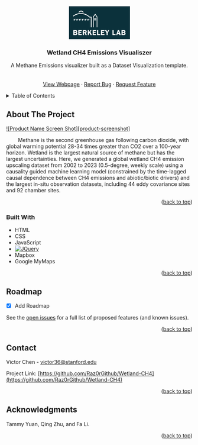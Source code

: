 <!-- Improved compatibility of back to top link: See: https://github.com/othneildrew/Best-README-Template/pull/73 -->
<a id="readme-top"></a>

<!-- PROJECT LOGO -->
<br />
<div align="center">
  <a href="https://github.com/othneildrew/Best-README-Template">
    <img src="images/logo.png" alt="Logo" width="165" height="89">
  </a>

  <h3 align="center">Wetland CH4 Emissions Visualiszer</h3>

  <p align="center">
    A Methane Emissions visualizer built as a Dataset Visualization template.
    <br />
    <br />
    <br />
    <a href="http://ch4visualiser.rf.gd/home.html">View Webpage</a>
    ·
    <a href="https://github.com/Raz0rGithub/Wetland-CH4/issues/new?labels=bug&template=bug-report---.md">Report Bug</a>
    ·
    <a href="https://github.com/Raz0rGithub/Wetland-CH4/issues/new?labels=enhancement&template=feature-request---.md">Request Feature</a>
  </p>
</div>



<!-- TABLE OF CONTENTS -->
<details>
  <summary>Table of Contents</summary>
  <ol>
    <li>
      <a href="#about-the-project">About The Project</a>
      <ul>
        <li><a href="#built-with">Built With</a></li>
      </ul>
    </li>
    <li><a href="#usage">Usage</a></li>
    <li><a href="#roadmap">Roadmap</a></li>
    <li><a href="#contact">Contact</a></li>
    <li><a href="#acknowledgments">Acknowledgments</a></li>
  </ol>
</details>



<!-- ABOUT THE PROJECT -->
## About The Project

[![Product Name Screen Shot][product-screenshot]](http://ch4visualiser.rf.gd/)

   Methane is the second greenhouse gas following carbon dioxide, with global warming potential 28-34 times greater than CO2 over a 100-year horizon. Wetland is the largest natural source of methane but has the largest uncertainties. Here, we generated a global wetland CH4 emission upscaling dataset from 2002 to 2023 (0.5-degree, weekly scale) using a causality guided machine learning model (constrained by the time-lagged causal dependence between CH4 emissions and abiotic/biotic drivers) and the largest in-situ observation datasets, including 44 eddy covariance sites and 92 chamber sites.

<p align="right">(<a href="#readme-top">back to top</a>)</p>



### Built With
* HTML
* CSS
* JavaScript
* [![JQuery][JQuery.com]][JQuery-url]
* Mapbox
* Google MyMaps

<p align="right">(<a href="#readme-top">back to top</a>)</p>



<!-- ROADMAP -->
## Roadmap

- [x] Add Roadmap

See the [open issues](https://github.com/Raz0rGithub/Wetland-CH4/issues) for a full list of proposed features (and known issues).

<p align="right">(<a href="#readme-top">back to top</a>)</p>



<!-- CONTACT -->
## Contact

Victor Chen - victor36@stanford.edu

Project Link: [https://github.com/Raz0rGithub/Wetland-CH4](https://github.com/Raz0rGithub/Wetland-CH4)

<p align="right">(<a href="#readme-top">back to top</a>)</p>



<!-- ACKNOWLEDGMENTS -->
## Acknowledgments
Tammy Yuan, Qing Zhu, and Fa Li.

<p align="right">(<a href="#readme-top">back to top</a>)</p>

[JQuery.com]: https://img.shields.io/badge/jQuery-0769AD?style=for-the-badge&logo=jquery&logoColor=white
[JQuery-url]: https://jquery.com 

